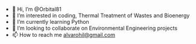 - 👋 Hi, I’m @Orbital81
- 👀 I’m interested in coding, Thermal Treatment of Wastes and Bioenergy
- 🌱 I’m currently learning Python
- 💞️ I’m looking to collaborate on Environmental Engineering projects
- 📫 How to reach me alvarohil@gmail.com

<!---
Orbital81/Orbital81 is a ✨ special ✨ repository because its `README.md` (this file) appears on your GitHub profile.
You can click the Preview link to take a look at your changes.
--->
